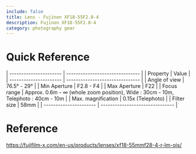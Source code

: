 ```yaml
---
include: false
title: Lens - Fujinon XF18-55F2.8-4 
description: Fujinon XF18-55F2.8-4
category: photography gear
---
```


# Quick Reference

| ---------------------- | ------------------------------- |
| Property               | Value                           |
| ---------------------- | ------------------------------- |
| Angle of view          | 76.5° - 29°                     |
| Min Aperture           | F2.8 - F4                       |
| Max Aperture           | F22                             |
| Focus range            | Approx. 0.6m - ∞ (whole zoom position), Wide : 30cm - 10m, Telephoto : 40cm - 10m |
| Max. magnification     | 0.15x (Telephoto)               |
| Filter size            | 58mm                            |
| ---------------------- | ------------------------------- |


# Reference
https://fujifilm-x.com/en-us/products/lenses/xf18-55mmf28-4-r-lm-ois/